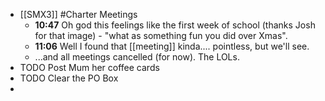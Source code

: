 - [[SMX3]] #Charter Meetings
	- **10:47** Oh god this feelings like the first week of school (thanks Josh for that image) - "what as something fun you did over Xmas".
	- **11:06** Well I found that [[meeting]] kinda.... pointless, but we'll see.
	- ...and all meetings cancelled (for now). The LOLs.
- TODO Post Mum her coffee cards
- TODO Clear the PO Box
-